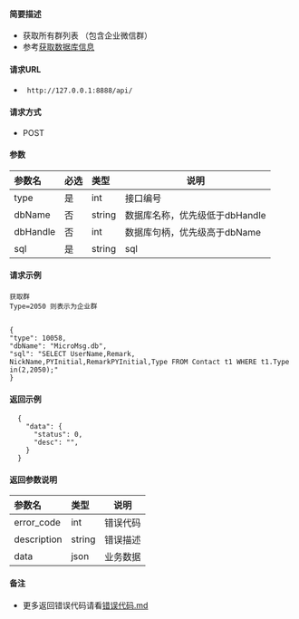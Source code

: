 
#### 简要描述

- 获取所有群列表 （包含企业微信群）
- 参考[获取数据库信息](../数据库/获取数据库信息.md)

#### 请求URL
- ` http://127.0.0.1:8888/api/`
  
#### 请求方式
- POST 

#### 参数

| 参数名      | 必选 | 类型     | 说明                  |   
|:---------|:---|:-------|---------------------|   
| type     | 是  | int    | 接口编号                |   
| dbName   | 否  | string | 数据库名称，优先级低于dbHandle |   
| dbHandle | 否  | int    | 数据库句柄，优先级高于dbName   |   
| sql      | 是  | string | sql                 |   

#### 请求示例

```
获取群
Type=2050 则表示为企业群


{
"type": 10058,
"dbName": "MicroMsg.db",
"sql": "SELECT UserName,Remark, NickName,PYInitial,RemarkPYInitial,Type FROM Contact t1 WHERE t1.Type in(2,2050);"
}
```



#### 返回示例 

``` 
  {
    "data": {
      "status": 0,
      "desc": "",
    }
  }
```

#### 返回参数说明 

| 参数名         | 类型     | 说明   |   
|:------------|:-------|------|   
| error_code  | int    | 错误代码 |   
| description | string | 错误描述 |   
| data        | json   | 业务数据 |   

#### 备注 

- 更多返回错误代码请看[错误代码.md](../错误代码.md)







